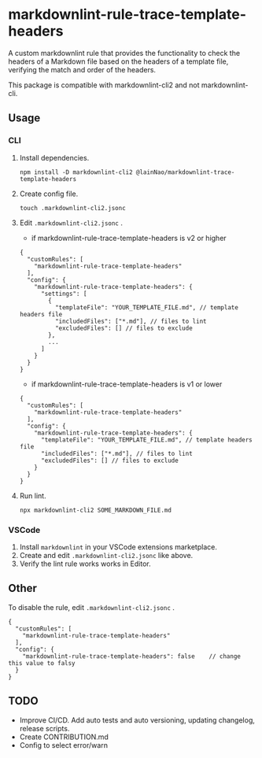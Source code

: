 # markdownlint-rule-trace-template-headers

A custom markdownlint rule that provides the functionality to check the headers of a Markdown file based on the headers of a template file, verifying the match and order of the headers.

This package is compatible with markdownlint-cli2 and not markdownlint-cli.

## Usage

### CLI

1. Install dependencies.

    ```shell
    npm install -D markdownlint-cli2 @lainNao/markdownlint-trace-template-headers
    ```

1. Create config file.

    ```shell
    touch .markdownlint-cli2.jsonc
    ```

1. Edit `.markdownlint-cli2.jsonc` .

    - if markdownlint-rule-trace-template-headers is v2 or higher

    ```jsonc
    {
      "customRules": [
        "markdownlint-rule-trace-template-headers"
      ],
      "config": {
        "markdownlint-rule-trace-template-headers": {
          "settings": [
            {
              "templateFile": "YOUR_TEMPLATE_FILE.md", // template headers file
              "includedFiles": ["*.md"], // files to lint
              "excludedFiles": [] // files to exclude
            },
            ...
          ]
        }
      }
    }
    ```

    - if markdownlint-rule-trace-template-headers is v1 or lower

    ```jsonc
    {
      "customRules": [
        "markdownlint-rule-trace-template-headers"
      ],
      "config": {
        "markdownlint-rule-trace-template-headers": {
          "templateFile": "YOUR_TEMPLATE_FILE.md", // template headers file
          "includedFiles": ["*.md"], // files to lint
          "excludedFiles": [] // files to exclude
        }
      }
    }
    ```

1. Run lint.

    ```shell
    npx markdownlint-cli2 SOME_MARKDOWN_FILE.md
    ```

### VSCode

1. Install `markdownlint` in your VSCode extensions marketplace.
1. Create and edit `.markdownlint-cli2.jsonc` like above.
1. Verify the lint rule works works in Editor.

## Other

To disable the rule, edit `.markdownlint-cli2.jsonc` .

```jsonc
{
  "customRules": [
    "markdownlint-rule-trace-template-headers"
  ],
  "config": {
    "markdownlint-rule-trace-template-headers": false    // change this value to falsy
  }
}
```

## TODO

- Improve CI/CD. Add auto tests and auto versioning, updating changelog, release scripts.
- Create CONTRIBUTION.md
- Config to select error/warn
